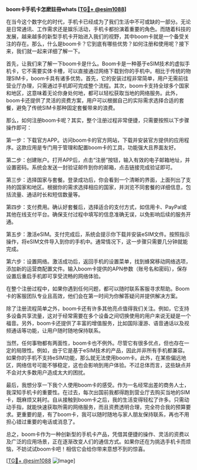 **boom卡手机卡怎麽註冊whats [[TG💪+ @esim1088](https://t.me/s/esim1088)]**

在当今这个数字化的时代，手机卡已经成为了我们生活中不可或缺的一部分。无论是日常通讯、工作需求还是娱乐活动，手机卡都扮演着重要的角色。而随着科技的发展，越来越多的新型手机卡开始进入我们的视野，其中boom卡就是一个备受关注的存在。那么，什么是boom卡？它到底有哪些优势？如何注册和使用呢？接下来，我们就一起来详细了解一下。

首先，让我们来了解一下boom卡是什么。Boom卡是一种基于eSIM技术的虚拟手机卡，它不需要实体卡槽，可以直接通过网络下载到你的手机中。相比于传统的物理SIM卡，boom卡具有诸多优势。首先，它的安装过程非常简单，用户无需前往营业厅办理，只需通过手机即可完成整个流程。其次，boom卡支持全球多个国家和地区，这意味着无论你身处何地，都可以轻松获取当地的网络服务。此外，boom卡还提供了灵活的资费方案，用户可以根据自己的实际需求选择合适的套餐，避免了传统SIM卡那种固定套餐带来的浪费。

那么，如何注册boom卡呢？其实，整个注册过程非常便捷，只需要按照以下步骤操作即可：

第一步：下载官方APP。访问boom卡的官方网站，下载并安装官方提供的应用程序。这款应用是专门用于管理和配置boom卡的工具，功能强大且界面友好。

第二步：创建账户。打开APP后，点击“注册”按钮，输入有效的电子邮箱地址，并设置密码。系统会发送一封验证邮件到你的邮箱，点击链接完成验证即可。

第三步：选择国家与套餐。登录成功后，你会看到一个清晰的界面，上面列出了支持的国家和地区。根据你的需求选择相应的国家，并浏览不同套餐的详细信息，包括流量、通话时长和短信数量等。

第四步：支付费用。确认好套餐后，选择适合的支付方式，如信用卡、PayPal或其他在线支付平台。确保支付过程中填写的信息准确无误，以免影响后续的服务开通。

第五步：激活eSIM。支付完成后，系统会提示你下载并安装eSIM文件。按照指示操作，将eSIM文件导入到你的手机中。通常情况下，这一步骤只需要几分钟就能完成。

第六步：设置网络。激活成功后，返回手机的设置菜单，找到蜂窝移动网络选项，添加新的运营商配置文件。输入boom卡提供的APN参数（账号名和密码），保存设置后重启手机即可享受流畅的网络体验。

在整个注册过程中，如果你遇到任何问题，都可以随时联系客服寻求帮助。Boom卡的客服团队专业且高效，他们会在第一时间为你解答疑问并提供解决方案。

除了注册流程简单之外，boom卡还有许多其他亮点值得我们关注。例如，它支持多设备共享流量，这对于经常需要在多个设备之间切换使用的用户来说无疑是一个福音。另外，boom卡还提供了丰富的增值服务，比如国际漫游、语音通话以及视频通话等功能，让用户随时随地保持联系。

当然，任何事物都有两面性，boom卡也不例外。尽管它有很多优点，但也存在一定的局限性。例如，由于它是基于eSIM技术的产品，因此并非所有手机都兼容。如果你的手机不支持eSIM功能，那么就无法使用boom卡。此外，在某些偏远地区，网络信号可能不够稳定，这也会影响到用户体验。不过总体而言，这些缺点并不会对大多数用户造成太大的困扰。

最后，我想分享一下我个人使用boom卡的感受。作为一名经常出差的商务人士，我深知手机卡的重要性。在过去，每次出国前我都得跑到营业厅去购买当地的SIM卡，既麻烦又耗时。自从接触到boom卡之后，我的生活变得轻松了许多。只需动动手指，就能快速获取所需的网络服务，而且资费透明合理，完全符合我的预算要求。更重要的是，有了boom卡，我可以随时随地与家人朋友保持联系，再也不用担心错过重要的电话或消息了。

总之，boom卡作为一种创新型的手机卡产品，凭借其便捷的操作、灵活的资费以及广泛的应用场景，正在逐渐改变人们的通信方式。如果你还在为挑选手机卡而烦恼，不妨试试boom卡吧！相信它会给你带来意想不到的惊喜。

[[TG💪+ @esim1088](https://t.me/s/esim1088) ![Image](https://i.postimg.cc/4NQfJmqS/Snipaste-2025-05-13-00-14-12.png)]